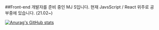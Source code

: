 ##Front-end 개발자를 준비 중인 MJ S입니다.
현재 JavsScript / React 위주로 공부중에 있습니다. (21.02~)

[![Anurag's GitHub stats](https://github-readme-stats.vercel.app/api?username=MinjunShin)](https://github.com/anuraghazra/github-readme-stats)

